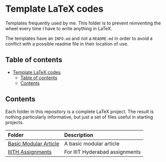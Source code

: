 # Template LaTeX codes

Templates frequently used by me. This folder is to prevent reinventing the wheel every time I have to write anything in LaTeX.

The templates have an `INFO.md` and not a `README.md` in order to avoid a conflict with a possible readme file in their location of use.

## Table of contents

- [Template LaTeX codes](#template-latex-codes)
    - [Table of contents](#table-of-contents)
    - [Contents](#contents)

## Contents

Each folder in this repository is a complete LaTeX project. The result is nothing particularly informative, but just a set of files useful in starting projects.

| Folder | Description |
| :--- | :---- |
| [Basic Modular Article](./Basic%20Modular%20Article/INFO.md) | A basic modular article |
| [IIITH Assignments](./IIITH%20Assignments/) | For IIIT Hyderabad assignments |
